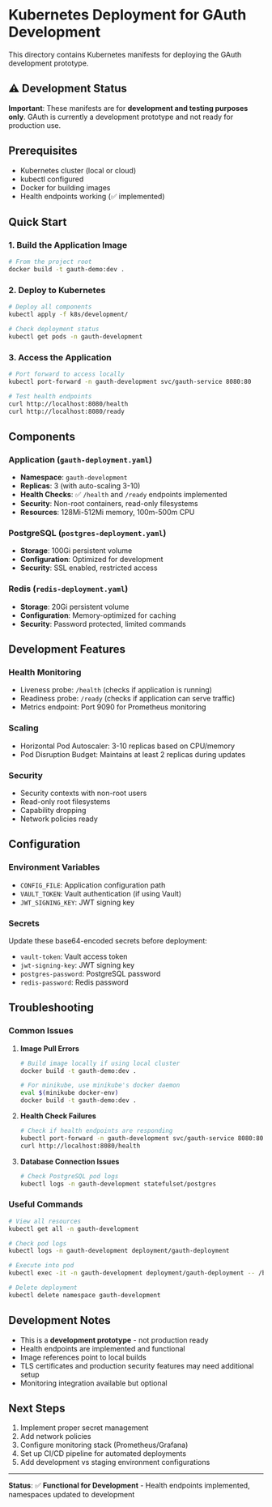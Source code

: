 # Kubernetes Deployment for GAuth Development

This directory contains Kubernetes manifests for deploying the GAuth development prototype.

## ⚠️ Development Status

**Important**: These manifests are for **development and testing purposes only**. GAuth is currently a development prototype and not ready for production use.

## Prerequisites

- Kubernetes cluster (local or cloud)
- kubectl configured
- Docker for building images
- Health endpoints working (✅ implemented)

## Quick Start

### 1. Build the Application Image

```bash
# From the project root
docker build -t gauth-demo:dev .
```

### 2. Deploy to Kubernetes

```bash
# Deploy all components
kubectl apply -f k8s/development/

# Check deployment status
kubectl get pods -n gauth-development
```

### 3. Access the Application

```bash
# Port forward to access locally
kubectl port-forward -n gauth-development svc/gauth-service 8080:80

# Test health endpoints
curl http://localhost:8080/health
curl http://localhost:8080/ready
```

## Components

### Application (`gauth-deployment.yaml`)
- **Namespace**: `gauth-development`
- **Replicas**: 3 (with auto-scaling 3-10)
- **Health Checks**: ✅ `/health` and `/ready` endpoints implemented
- **Security**: Non-root containers, read-only filesystems
- **Resources**: 128Mi-512Mi memory, 100m-500m CPU

### PostgreSQL (`postgres-deployment.yaml`)
- **Storage**: 100Gi persistent volume
- **Configuration**: Optimized for development
- **Security**: SSL enabled, restricted access

### Redis (`redis-deployment.yaml`)
- **Storage**: 20Gi persistent volume
- **Configuration**: Memory-optimized for caching
- **Security**: Password protected, limited commands

## Development Features

### Health Monitoring
- Liveness probe: `/health` (checks if application is running)
- Readiness probe: `/ready` (checks if application can serve traffic)
- Metrics endpoint: Port 9090 for Prometheus monitoring

### Scaling
- Horizontal Pod Autoscaler: 3-10 replicas based on CPU/memory
- Pod Disruption Budget: Maintains at least 2 replicas during updates

### Security
- Security contexts with non-root users
- Read-only root filesystems
- Capability dropping
- Network policies ready

## Configuration

### Environment Variables
- `CONFIG_FILE`: Application configuration path
- `VAULT_TOKEN`: Vault authentication (if using Vault)
- `JWT_SIGNING_KEY`: JWT signing key

### Secrets
Update these base64-encoded secrets before deployment:
- `vault-token`: Vault access token
- `jwt-signing-key`: JWT signing key
- `postgres-password`: PostgreSQL password
- `redis-password`: Redis password

## Troubleshooting

### Common Issues

1. **Image Pull Errors**
   ```bash
   # Build image locally if using local cluster
   docker build -t gauth-demo:dev .
   
   # For minikube, use minikube's docker daemon
   eval $(minikube docker-env)
   docker build -t gauth-demo:dev .
   ```

2. **Health Check Failures**
   ```bash
   # Check if health endpoints are responding
   kubectl port-forward -n gauth-development svc/gauth-service 8080:80
   curl http://localhost:8080/health
   ```

3. **Database Connection Issues**
   ```bash
   # Check PostgreSQL pod logs
   kubectl logs -n gauth-development statefulset/postgres
   ```

### Useful Commands

```bash
# View all resources
kubectl get all -n gauth-development

# Check pod logs
kubectl logs -n gauth-development deployment/gauth-deployment

# Execute into pod
kubectl exec -it -n gauth-development deployment/gauth-deployment -- /bin/sh

# Delete deployment
kubectl delete namespace gauth-development
```

## Development Notes

- This is a **development prototype** - not production ready
- Health endpoints are implemented and functional
- Image references point to local builds
- TLS certificates and production security features may need additional setup
- Monitoring integration available but optional

## Next Steps

1. Implement proper secret management
2. Add network policies
3. Configure monitoring stack (Prometheus/Grafana)
4. Set up CI/CD pipeline for automated deployments
5. Add development vs staging environment configurations

---

**Status**: ✅ **Functional for Development** - Health endpoints implemented, namespaces updated to development